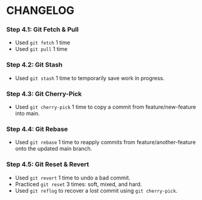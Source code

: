 # CHANGELOG

### Step 4.1: Git Fetch & Pull
- Used `git fetch` 1 time  
- Used `git pull` 1 time  

### Step 4.2: Git Stash
- Used `git stash` 1 time to temporarily save work in progress.  

### Step 4.3: Git Cherry-Pick
- Used `git cherry-pick` 1 time to copy a commit from feature/new-feature into main.

### Step 4.4: Git Rebase
- Used `git rebase` 1 time to reapply commits from feature/another-feature onto the updated main branch.

### Step 4.5: Git Reset & Revert
- Used `git revert` 1 time to undo a bad commit.
- Practiced `git reset` 3 times: soft, mixed, and hard.
- Used `git reflog` to recover a lost commit using `git cherry-pick`.
